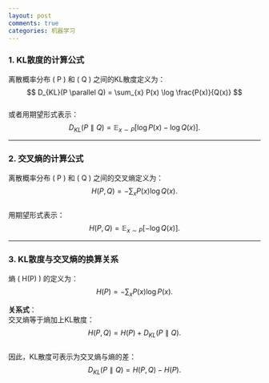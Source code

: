 ```yaml
---
layout: post
comments: true
categories: 机器学习
---
```


### 1. KL散度的计算公式
离散概率分布 \( P \) 和 \( Q \) 之间的KL散度定义为：  
$$  
D_{KL}(P \parallel Q) = \sum_{x} P(x) \log \frac{P(x)}{Q(x)}  
$$  
或者用期望形式表示：  
$$  
D_{KL}(P \parallel Q) = \mathbb{E}_{x \sim P}\left[ \log P(x) - \log Q(x) \right].  
$$

---

### 2. 交叉熵的计算公式
离散概率分布 \( P \) 和 \( Q \) 之间的交叉熵定义为：  
$$  
H(P, Q) = -\sum_{x} P(x) \log Q(x).  
$$  
用期望形式表示：  
$$  
H(P, Q) = \mathbb{E}_{x \sim P}\left[ -\log Q(x) \right].  
$$

---

### 3. KL散度与交叉熵的换算关系
熵 \( H(P) \) 的定义为：  
$$  
H(P) = -\sum_{x} P(x) \log P(x).  
$$

**关系式**：  
交叉熵等于熵加上KL散度：  
$$  
H(P, Q) = H(P) + D_{KL}(P \parallel Q).  
$$  
因此，KL散度可表示为交叉熵与熵的差：  
$$  
D_{KL}(P \parallel Q) = H(P, Q) - H(P).  
$$  
